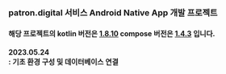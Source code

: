 ### patron.digital 서비스 Android Native App 개발 프로젝트

<p>
  <h4>해당 프로젝트의 kotlin 버전은 <u>1.8.10</u> compose 버전은 <u>1.4.3</u> 입니다.</h4>
</p>

<p>
  <h4>2023.05.24<br/>
  : 기초 환경 구성 및 데이터베이스 연결</h4>
</p>